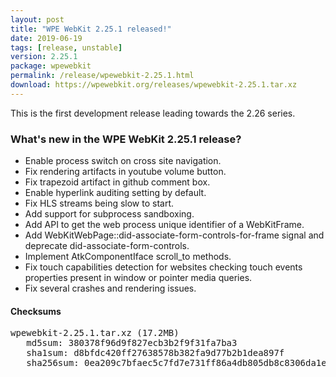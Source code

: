 ```yaml
---
layout: post
title: "WPE WebKit 2.25.1 released!"
date: 2019-06-19
tags: [release, unstable]
version: 2.25.1
package: wpewebkit
permalink: /release/wpewebkit-2.25.1.html
download: https://wpewebkit.org/releases/wpewebkit-2.25.1.tar.xz
---
```


This is the first development release leading towards the 2.26 series.


### What's new in the WPE WebKit 2.25.1 release?

- Enable process switch on cross site navigation.
- Fix rendering artifacts in youtube volume button.
- Fix trapezoid artifact in github comment box.
- Enable hyperlink auditing setting by default.
- Fix HLS streams being slow to start.
- Add support for subprocess sandboxing.
- Add API to get the web process unique identifier of a WebKitFrame.
- Add WebKitWebPage::did-associate-form-controls-for-frame signal and deprecate did-associate-form-controls.
- Implement AtkComponentIface scroll_to methods.
- Fix touch capabilities detection for websites checking touch events properties present in window or pointer media queries.
- Fix several crashes and rendering issues.

#### Checksums

<pre>
wpewebkit-2.25.1.tar.xz (17.2MB)
   md5sum: 380378f96d9f827ecb3b2f9f31fa7ba3
   sha1sum: d8bfdc420ff27638578b382fa9d77b2b1dea897f
   sha256sum: 0ea209c7bfaec5c7fd7e731ff86a4db805db8c8306da1e20259b41eab39c41ee
</pre>
